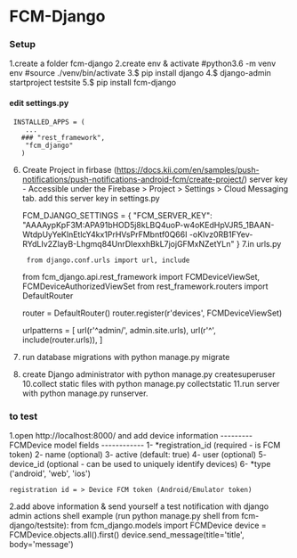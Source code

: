 # FCM-Django


### Setup ###

1.create a folder fcm-django
2.create env & activate
   #python3.6 -m venv env
   #source ./venv/bin/activate
3.$ pip install django
4.$ django-admin startproject testsite
5.$ pip install fcm-django   
  
   #### edit settings.py
    
     INSTALLED_APPS = (
        ...
       ### "rest_framework",
        "fcm_django"
       )
6. Create Project in firbase  (https://docs.kii.com/en/samples/push-notifications/push-notifications-android-fcm/create-project/)
   server key - Accessible under the Firebase > Project > Settings > Cloud Messaging tab.
   add this server key in settings.py

      FCM_DJANGO_SETTINGS = {
        "FCM_SERVER_KEY": "AAAAypKpF3M:APA91bHOD5j8kLBQ4uoP-w4oKEdHpVJR5_1BAAN-WtdpUyYeKlnEtlcY4kx1PrHVsPrFMbntf0Q66I
                      -oKlvz0RB1FYev-RYdLIv2ZlayB-Lhgmq84UnrDIexxhBkL7jojGFMxNZetYLn"
        }
7.in urls.py

        from django.conf.urls import url, include
	from fcm_django.api.rest_framework import FCMDeviceViewSet, FCMDeviceAuthorizedViewSet
	from rest_framework.routers import DefaultRouter

	router = DefaultRouter()
	router.register(r'devices', FCMDeviceViewSet)

	urlpatterns = [
	    url(r'^admin/', admin.site.urls),
	    url(r'^', include(router.urls)),
	]
8. run database migrations with python manage.py migrate
9. create Django administrator with python manage.py createsuperuser
10.collect static files with python manage.py collectstatic
11.run server with python manage.py runserver.


### to test ###
 
1.open http://localhost:8000/ and add device information
   --------- FCMDevice model fields ------------
	1- *registration_id (required - is FCM token)
	2- name (optional)
	3- active (default: true)
	4- user (optional)
	5- device_id (optional - can be used to uniquely identify devices)
	6- *type ('android', 'web', 'ios')

    registration id = > Device FCM token (Android/Emulator token)
	
2.add above information & send yourself a test notification with django admin actions
   shell example (run python manage.py shell from fcm-django/testsite):
   from fcm_django.models import FCMDevice
   device = FCMDevice.objects.all().first()
   device.send_message(title='title', body='message')
 
